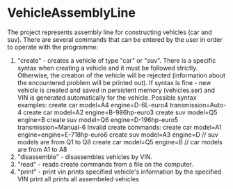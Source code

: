 # VehicleAssemblyLine
The project represents assembly line for constructing vehicles (car and suv).
There are several commands that can be entered by the user in order to operate with the programme:
1. "create" - creates a vehicle of type "car" or "suv".
   There is a specific syntax when creating a vehicle and it must be followed strictly. Otherwise, the creation of the vehicle will be rejected
   (information about the encountered problem will be printed out). If syntax is fine - new vehicle is created and saved in persistent memory (vehicles.ser)
   and VIN is generated automatically for the vehicle.
   Possible syntax examples:
   create car model=A4 engine=D-6L-euro4 transmission=Auto-4
   create car model=A2 engine=B-986hp-euro3
   create suv model=Q5 engine=B
   create suv model=Q6 engine=D-196hp-euro5 transmission=Manual-6
   Invalid create commands:
   create car model=A1 engine=engine=E-718hp-euro6
   create suv model=A3 engine=D // suv models are from Q1 to Q8
   create car model=Q5 engine=B // car models are from A1 to A8
2. "disassemble" - disassembles vehicles by VIN.
3. "read" - reads create commands from a file on the computer.
4. "print" - print vin prints specified vehicle's information by the specified VIN
             print all prints all assembeled vehicles
   
   
   
